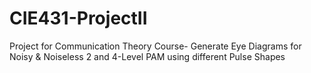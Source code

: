 # CIE431-ProjectII
Project for Communication Theory Course- Generate Eye Diagrams for Noisy &amp; Noiseless 2 and 4-Level PAM using different Pulse Shapes
